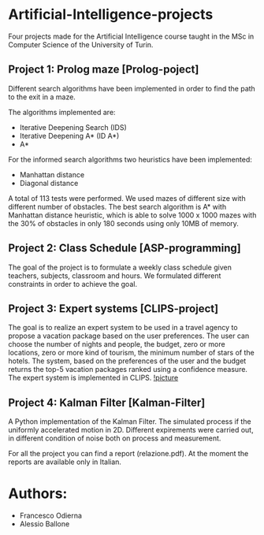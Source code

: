# Artificial-Intelligence-projects
Four projects made for the Artificial Intelligence course taught in the MSc in Computer Science of the University of Turin.

## Project 1: Prolog maze [Prolog-poject]
Different search algorithms have been implemented in order to find the path to the exit in a maze. 

The algorithms implemented are:
- Iterative Deepening Search (IDS)
- Iterative Deepening A* (ID A*)
- A* 

For the informed search algorithms two heuristics have been implemented: 
- Manhattan distance
- Diagonal distance

A total of 113 tests were performed. We used mazes of different size with different number of obstacles. The best search algorithm is A* with Manhattan distance heuristic, which is able to solve 1000 x 1000 mazes with the 30% of obstacles in only 180 seconds using only 10MB of memory.

## Project 2: Class Schedule [ASP-programming]
The goal of the project is to formulate a weekly class schedule given teachers, subjects, classroom and hours. We formulated different constraints in order to achieve the goal.  

## Project 3: Expert systems [CLIPS-project]
The goal is to realize an expert system to be used in a travel agency to propose a vacation package based on the user preferences. 
The user can choose the number of nights and people, the budget, zero or more locations, zero or more kind of tourism, the minimum number of stars of the hotels. The system, based on the preferences of the user and the budget returns the top-5 vacation packages ranked using a confidence measure. The expert system is implemented in CLIPS.
[!picture](https://www.google.com/url?sa=i&url=http%3A%2F%2Fwww.clipsrules.net%2F&psig=AOvVaw0SUBkb4eD5Tnk2N_tO1lPs&ust=1577654499945000&source=images&cd=vfe&ved=0CAIQjRxqFwoTCODR9o-j2eYCFQAAAAAdAAAAABAD)

## Project 4: Kalman Filter [Kalman-Filter]
A Python implementation of the Kalman Filter. The simulated process if the uniformly accelerated motion in 2D. Different expirements were carried out, in different condition of noise both on process and measurement.

For all the project you can find a report (relazione.pdf). At the moment the reports are available only in Italian.

# Authors:
- Francesco Odierna
- Alessio Ballone

